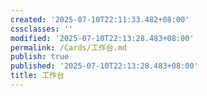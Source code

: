 ```yaml
---
created: '2025-07-10T22:11:33.482+08:00'
cssclasses: ''
modified: '2025-07-10T22:13:28.483+08:00'
permalink: /Cards/工作台.md
publish: true
published: '2025-07-10T22:13:28.483+08:00'
title: 工作台
---
```

